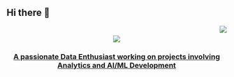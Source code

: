 ## Hi there 👋
<img align = "right" src = "https://visitor-badge.laobi.icu/badge?page_id=ashwinpradeep01.ashwinpradeep01"/>

<h1 align = "center">
  <a href = "https://git.io/typing-svg">
    <img src = "https://readme-typing-svg.herokuapp.com/?
      font=Righteous&size=35&center=true&vCenter=true&width=500&height=70&duration=4000&lines=Hi+Everyone!+👋;+I'm+Ashwin+Pradeep;">
  </h1>

  <h3 align = "center"> A passionate Data Enthusiast working on projects involving Analytics and AI/ML Development</h3>

<br/>

